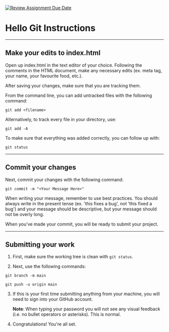 [![Review Assignment Due Date](https://classroom.github.com/assets/deadline-readme-button-24ddc0f5d75046c5622901739e7c5dd533143b0c8e959d652212380cedb1ea36.svg)](https://classroom.github.com/a/wxkcjOrj)
# Hello Git Instructions

---

## Make your edits to index.html

Open up index.html in the text editor of your choice. Following the comments in the HTML document, make any necessary edits (ex. meta tag, your name, your favourite food, etc.).

After saving your changes, make sure that you are tracking them. 

From the command line, you can add untracked files with the following command: 

`git add <filename>`

Alternatively, to track every file in your directory, use: 

`git add -A`

To make sure that everything was added correctly, you can follow up with:

`git status`

---

## Commit your changes

Next, commit your changes with the following command:

`git commit -m "<Your Message Here>"`

When writing your message, remember to use best practices. You should always write in the present tense (ex. 'this fixes a bug', not 'this fixed a bug') and your message should be descriptive, but your message should not be overly long.

When you've made your commit, you will be ready to submit your project. 

---

## Submitting your work

1. First, make sure the working tree is clean with `git status`.

2. Next, use the following commands:

`git branch -m main`

`git push -u origin main`

3. If this is your first time submitting anything from your machine, you will need to sign into your GitHub account. 

	**Note**: When typing your password you will not see any visual feedback (i.e. no bullet operators or asterisks). This is normal.

4. Congratulations! You're all set. 

